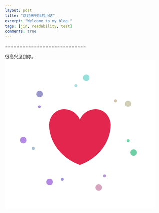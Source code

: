 ```yaml
---
layout: post
title: "欢迎来到我的小站"
excerpt: "Welcome to my blog."
tags: [jin, readability, test]
comments: true
---
```




============================

很高兴见到你。
![](https://raw.githubusercontent.com/FrontendMagazine/Works/master/images/twitter-heart/effect.gif)
